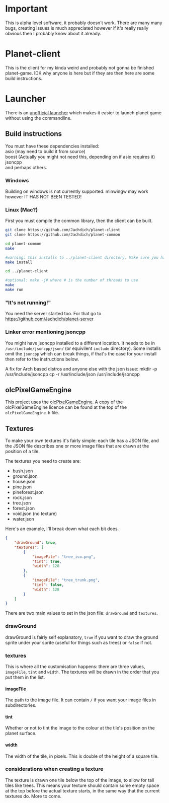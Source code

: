 # Important

This is alpha level software, it probably doesn't work. There are many many bugs, creating issues is much appreciated however if it's really really obvious then I probably know about it already.

# Planet-client

This is the client for my kinda weird and probably not gonna be finished planet-game. IDK why anyone is here but if they are then here are some build instructions.

# Launcher

There is an [unofficial launcher](https://github.com/NeptuniteDaniel/SolarLauncher) which makes it easier to launch planet game without using the commandline.

## Build instructions

You must have these dependencies installed:  
    asio (may need to build it from source)  
    boost (Actually you might not need this, depending on if asio requires it)
    jsoncpp  
and perhaps others.  

### Windows

Building on windows is not currently supported. minwingw may work however IT HAS NOT BEEN TESTED!

### Linux (Mac?)

First you must compile the common library, then the client can be built.
```bash
git clone https://github.com/Jachdich/planet-client
git clone https://github.com/Jachdich/planet-common

cd planet-common
make

#warning: this installs to ../planet-client directory. Make sure you have that installed!
make install

cd ../planet-client

#optional: make -j# where # is the number of threads to use
make
make run
```

### "It's not running!"

You need the server started too. For that go to https://github.com/Jachdich/planet-server

### Linker error mentioning jsoncpp

You might have jsoncpp installed to a different location. It needs to be in `/usr/include/jsoncpp/json/` (or equivilent `include` directory). Some installs omit the `jsoncpp` which can break things, if that's the case for your install then refer to the instructions below.

A fix for Arch based distros and anyone else with the json issue:
mkdir -p /usr/include/jsoncpp
cp -r /usr/include/json /usr/include/jsoncpp

## olcPixelGameEngine

This project uses the [olcPixelGameEngine](https://github.com/OneLoneCoder/olcPixelGameEngine). A copy of the olcPixelGameEngine licence can be found at the top of the `olcPixelGameEngine.h` file.


## Textures

To make your own textures it's fairly simple: each tile has a JSON file, and the JSON file describes one or more image files that are drawn at the position of a tile.

The textures you need to create are:
 - bush.json
 - ground.json
 - house.json
 - pine.json
 - pineforest.json
 - rock.json
 - tree.json
 - forest.json
 - void.json (no texture)
 - water.json

Here's an example, I'll break down what each bit does.

```json
{
    "drawGround": true,
    "textures": [
        {
            "imageFile": "tree_iso.png",
            "tint": true,
            "width": 128
        },
        {
            "imageFile": "tree_trunk.png",
            "tint": false,
            "width": 128
        }
    ]
}
```

There are two main values to set in the json file: `drawGround` and `textures`.

### drawGround

drawGround is fairly self explanatory, `true` if you want to draw the ground sprite under your sprite (useful for things such as trees) or `false` if not.

### textures

This is where all the customisation happens: there are three values, `imageFile`, `tint` and `width`. The textures will be drawn in the order that you put them in the list.

#### imageFile

The path to the image file. It can contain `/` if you want your image files in subdirectories.

#### tint

Whether or not to tint the image to the colour at the tile's position on the planet surface.

#### width

The width of the tile, in pixels. This is double of the height of a square tile.

### considerations when creating a texture

The texture is drawn one tile below the top of the image, to allow for tall tiles like trees. This means your texture should contain some empty space at the top before the actual texture starts, in the same way that the current textures do.
More to come.

